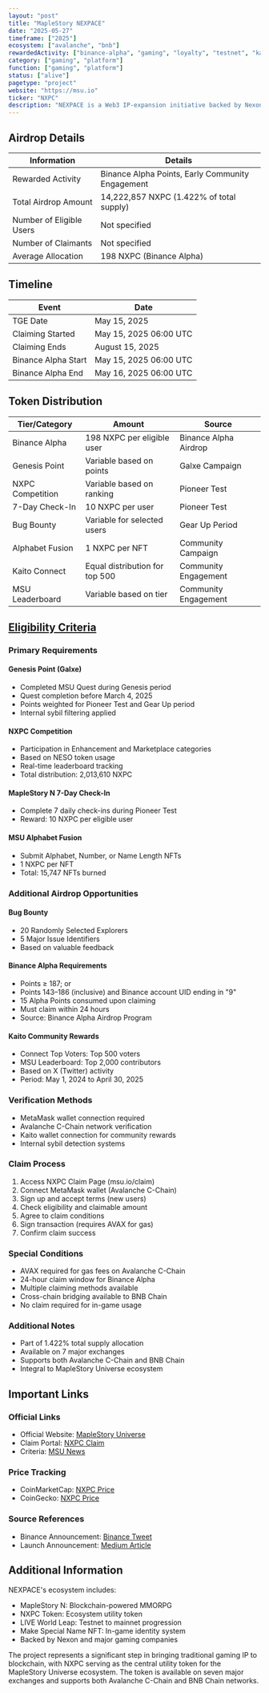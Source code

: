 ```yaml
---
layout: "post"
title: "MapleStory NEXPACE"
date: "2025-05-27"
timeframe: ["2025"]
ecosystem: ["avalanche", "bnb"]
rewardedActivity: ["binance-alpha", "gaming", "loyalty", "testnet", "kaito"]
category: ["gaming", "platform"]
function: ["gaming", "platform"]
status: ["alive"]
pagetype: "project"
website: "https://msu.io"
ticker: "NXPC"
description: "NEXPACE is a Web3 IP-expansion initiative backed by Nexon, featuring the NXPC token as an integral part of the MapleStory Universe (MSU) ecosystem, bringing the iconic 23-year-old gaming IP to blockchain."
---
```


## Airdrop Details

| Information              | Details                                          |
| ------------------------ | ------------------------------------------------ |
| Rewarded Activity        | Binance Alpha Points, Early Community Engagement |
| Total Airdrop Amount     | 14,222,857 NXPC (1.422% of total supply)         |
| Number of Eligible Users | Not specified                                    |
| Number of Claimants      | Not specified                                    |
| Average Allocation       | 198 NXPC (Binance Alpha)                         |

## Timeline

| Event               | Date                   |
| ------------------- | ---------------------- |
| TGE Date            | May 15, 2025           |
| Claiming Started    | May 15, 2025 06:00 UTC |
| Claiming Ends       | August 15, 2025        |
| Binance Alpha Start | May 15, 2025 06:00 UTC |
| Binance Alpha End   | May 16, 2025 06:00 UTC |

## Token Distribution

| Tier/Category    | Amount                         | Source                |
| ---------------- | ------------------------------ | --------------------- |
| Binance Alpha    | 198 NXPC per eligible user     | Binance Alpha Airdrop |
| Genesis Point    | Variable based on points       | Galxe Campaign        |
| NXPC Competition | Variable based on ranking      | Pioneer Test          |
| 7-Day Check-In   | 10 NXPC per user               | Pioneer Test          |
| Bug Bounty       | Variable for selected users    | Gear Up Period        |
| Alphabet Fusion  | 1 NXPC per NFT                 | Community Campaign    |
| Kaito Connect    | Equal distribution for top 500 | Community Engagement  |
| MSU Leaderboard  | Variable based on tier         | Community Engagement  |

## [Eligibility Criteria](https://msu.io/news/notices/2816534)

### Primary Requirements

#### Genesis Point (Galxe)

- Completed MSU Quest during Genesis period
- Quest completion before March 4, 2025
- Points weighted for Pioneer Test and Gear Up period
- Internal sybil filtering applied

#### NXPC Competition

- Participation in Enhancement and Marketplace categories
- Based on NESO token usage
- Real-time leaderboard tracking
- Total distribution: 2,013,610 NXPC

#### MapleStory N 7-Day Check-In

- Complete 7 daily check-ins during Pioneer Test
- Reward: 10 NXPC per eligible user

#### MSU Alphabet Fusion

- Submit Alphabet, Number, or Name Length NFTs
- 1 NXPC per NFT
- Total: 15,747 NFTs burned

### Additional Airdrop Opportunities

#### Bug Bounty

- 20 Randomly Selected Explorers
- 5 Major Issue Identifiers
- Based on valuable feedback

#### Binance Alpha Requirements

- Points ≥ 187; or
- Points 143–186 (inclusive) and Binance account UID ending in "9"
- 15 Alpha Points consumed upon claiming
- Must claim within 24 hours
- Source: Binance Alpha Airdrop Program

#### Kaito Community Rewards

- Connect Top Voters: Top 500 voters
- MSU Leaderboard: Top 2,000 contributors
- Based on X (Twitter) activity
- Period: May 1, 2024 to April 30, 2025

### Verification Methods

- MetaMask wallet connection required
- Avalanche C-Chain network verification
- Kaito wallet connection for community rewards
- Internal sybil detection systems

### Claim Process

1. Access NXPC Claim Page (msu.io/claim)
2. Connect MetaMask wallet (Avalanche C-Chain)
3. Sign up and accept terms (new users)
4. Check eligibility and claimable amount
5. Agree to claim conditions
6. Sign transaction (requires AVAX for gas)
7. Confirm claim success

### Special Conditions

- AVAX required for gas fees on Avalanche C-Chain
- 24-hour claim window for Binance Alpha
- Multiple claiming methods available
- Cross-chain bridging available to BNB Chain
- No claim required for in-game usage

### Additional Notes

- Part of 1.422% total supply allocation
- Available on 7 major exchanges
- Supports both Avalanche C-Chain and BNB Chain
- Integral to MapleStory Universe ecosystem

## Important Links

### Official Links

- Official Website: [MapleStory Universe](https://msu.io)
- Claim Portal: [NXPC Claim](https://msu.io/claim)
- Criteria: [MSU News](https://msu.io/news/notices/2816534)

### Price Tracking

- CoinMarketCap: [NXPC Price](https://coinmarketcap.com/currencies/maplestory-universe/)
- CoinGecko: [NXPC Price](https://www.coingecko.com/en/coins/nexpace)

### Source References

- Binance Announcement: [Binance Tweet](https://x.com/binance/status/1922888013685850437)
- Launch Announcement: [Medium Article](https://medium.com/maplestory-universe/press-release-nexpace-launches-maplestory-n-and-nxpc-token-charting-a-new-chapter-for-6076e8af7627)

## Additional Information

NEXPACE's ecosystem includes:

- MapleStory N: Blockchain-powered MMORPG
- NXPC Token: Ecosystem utility token
- LIVE World Leap: Testnet to mainnet progression
- Make Special Name NFT: In-game identity system
- Backed by Nexon and major gaming companies

The project represents a significant step in bringing traditional gaming IP to blockchain, with NXPC serving as the central utility token for the MapleStory Universe ecosystem. The token is available on seven major exchanges and supports both Avalanche C-Chain and BNB Chain networks.
